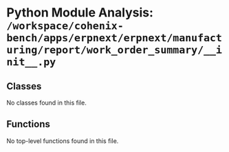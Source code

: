 # Python Module Analysis: `/workspace/cohenix-bench/apps/erpnext/erpnext/manufacturing/report/work_order_summary/__init__.py`

## Classes

No classes found in this file.


## Functions

No top-level functions found in this file.
